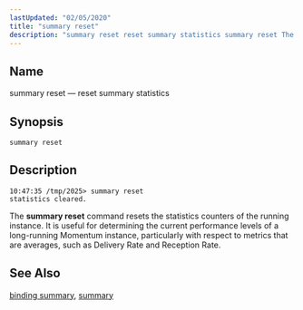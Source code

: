 ```yaml
---
lastUpdated: "02/05/2020"
title: "summary reset"
description: "summary reset reset summary statistics summary reset The summary reset command resets the statistics counters of the running instance It is useful for determining the current performance levels of a long running Momentum instance particularly with respect to metrics that are averages such as Delivery Rate and Reception Rate binding..."
---
```


<a name="console_commands.summary_reset"></a> 
## Name

summary reset — reset summary statistics

## Synopsis

`summary reset`

<a name="idp10807648"></a> 
## Description

```
10:47:35 /tmp/2025> summary reset
statistics cleared.
```

The **summary reset**       command resets the statistics counters of the running instance. It is useful for determining the current performance levels of a long-running Momentum instance, particularly with respect to metrics that are averages, such as Delivery Rate and Reception Rate.

<a name="idp10810640"></a> 
## See Also

[binding summary](/momentum/4/console-commands/binding-summary), [summary](/momentum/4/console-commands/summary)